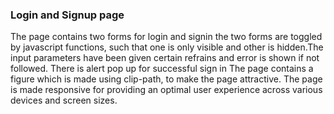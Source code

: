 <h3>Login and Signup page</h3>
<p>The page contains two forms for login and signin the two forms are toggled by javascript functions, such that one is only visible and other is hidden.The input parameters have been given certain refrains and error is shown if not followed. There is alert pop up for successful sign in
The page contains a figure which is made using clip-path, to make the page attractive.
The page is made responsive for providing an optimal user experience across various devices and screen sizes.</p>
